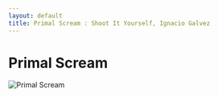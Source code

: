 ```yaml
---
layout: default
title: Primal Scream : Shoot It Yourself, Ignacio Galvez
---
```


# Primal Scream

![Primal Scream](http://assets.farmhouse.co/publishing/1-shoot-it-yourself/images/primal-scream-1.jpg)
